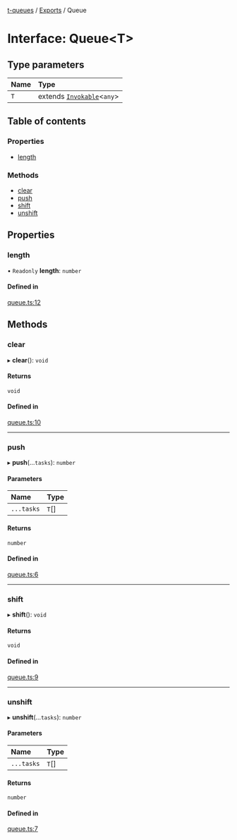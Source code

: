 [t-queues](../README.md) / [Exports](../modules.md) / Queue

# Interface: Queue<T\>

## Type parameters

| Name | Type |
| :------ | :------ |
| `T` | extends [`Invokable`](../modules.md#invokable)<`any`\> |

## Table of contents

### Properties

- [length](Queue.md#length)

### Methods

- [clear](Queue.md#clear)
- [push](Queue.md#push)
- [shift](Queue.md#shift)
- [unshift](Queue.md#unshift)

## Properties

### length

• `Readonly` **length**: `number`

#### Defined in

[queue.ts:12](https://github.com/lammonaaf/t-queues/blob/c43e727/src/queue.ts#L12)

## Methods

### clear

▸ **clear**(): `void`

#### Returns

`void`

#### Defined in

[queue.ts:10](https://github.com/lammonaaf/t-queues/blob/c43e727/src/queue.ts#L10)

___

### push

▸ **push**(...`tasks`): `number`

#### Parameters

| Name | Type |
| :------ | :------ |
| `...tasks` | `T`[] |

#### Returns

`number`

#### Defined in

[queue.ts:6](https://github.com/lammonaaf/t-queues/blob/c43e727/src/queue.ts#L6)

___

### shift

▸ **shift**(): `void`

#### Returns

`void`

#### Defined in

[queue.ts:9](https://github.com/lammonaaf/t-queues/blob/c43e727/src/queue.ts#L9)

___

### unshift

▸ **unshift**(...`tasks`): `number`

#### Parameters

| Name | Type |
| :------ | :------ |
| `...tasks` | `T`[] |

#### Returns

`number`

#### Defined in

[queue.ts:7](https://github.com/lammonaaf/t-queues/blob/c43e727/src/queue.ts#L7)

